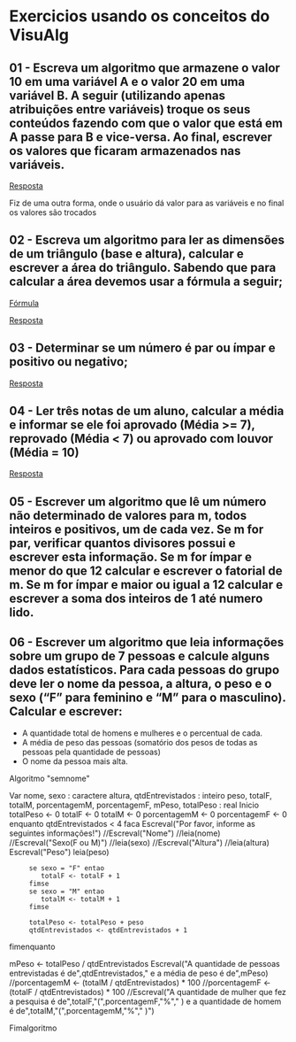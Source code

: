 # Exercicios usando os conceitos do VisuAlg

## 01 - Escreva um algoritmo que armazene o valor 10 em uma variável A e o valor 20 em uma variável B. A seguir (utilizando apenas atribuições entre variáveis) troque os seus conteúdos fazendo com que o valor que está em A passe para B e vice-versa. Ao final, escrever os valores que ficaram armazenados nas variáveis.

[Resposta](./imagens/ex1.png)

Fiz de uma outra forma, onde o usuário dá valor para as variáveis e no final os valores são trocados

## 02 - Escreva um algoritmo para ler as dimensões de um triângulo (base e altura), calcular e escrever a área do triângulo. Sabendo que para calcular a área devemos usar a fórmula a seguir;
[Fórmula](./imagens/questao2.png)

[Resposta](./imagens/ex2.png)

## 03 - Determinar se um número é par ou ímpar e positivo ou negativo;

[Resposta](./imagens/ex3.png)

## 04 - Ler três notas de um aluno, calcular a média e informar se ele foi aprovado (Média >= 7), reprovado (Média < 7) ou aprovado com louvor (Média = 10)

[Resposta](./imagens/ex4.png)

## 05  - Escrever um algoritmo que lê um número não determinado de valores para m, todos inteiros e positivos, um de cada vez. Se m for par, verificar quantos divisores possui e escrever esta informação. Se m for ímpar e menor do que 12 calcular e escrever o fatorial de m. Se m for ímpar e maior ou igual a 12 calcular e escrever a soma dos inteiros de 1 até numero lido.

## 06 - Escrever um algoritmo que leia informações sobre um grupo de 7 pessoas e calcule alguns dados estatísticos. Para cada pessoas do grupo deve ler o nome da pessoa, a altura, o peso e o sexo (“F” para feminino e “M” para o masculino). Calcular e escrever:
- A quantidade total de homens e mulheres e o percentual de cada.
- A média de peso das pessoas (somatório dos pesos de todas as pessoas pela quantidade de pessoas)
- O nome da pessoa mais alta.

Algoritmo "semnome"

Var
nome, sexo : caractere
altura, qtdEntrevistados : inteiro
peso, totalF, totalM, porcentagemM, porcentagemF, mPeso, totalPeso : real
Inicio
totalPeso <- 0
totalF <- 0
totalM <- 0
porcentagemM <- 0
porcentagemF <- 0
enquanto qtdEntrevistados < 4 faca
         Escreval("Por favor, informe as seguintes informações!")
         //Escreval("Nome")
         //leia(nome)
         //Escreval("Sexo(F ou M)")
         //leia(sexo)
         //Escreval("Altura")
         //leia(altura)
         Escreval("Peso")
         leia(peso)
         
         se sexo = "F" entao
            totalF <- totalF + 1
         fimse
         se sexo = "M" entao
            totalM <- totalM + 1
         fimse
         
         totalPeso <- totalPeso + peso
         qtdEntrevistados <- qtdEntrevistados + 1
fimenquanto

mPeso <- totalPeso / qtdEntrevistados
Escreval("A quantidade de pessoas entrevistadas é de",qtdEntrevistados," e a média de peso é de",mPeso)
//porcentagemM <- (totalM / qtdEntrevistados) * 100
//porcentagemF <- (totalF / qtdEntrevistados) * 100
//Escreval("A quantidade de mulher que fez a pesquisa é de",totalF,"(",porcentagemF,"%"," ) e a quantidade de homem é de",totalM,"(",porcentagemM,"%"," )")

Fimalgoritmo